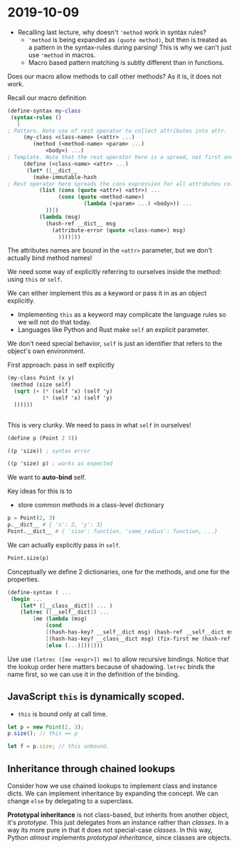# 2019-10-09
* Recalling last lecture, why doesn't `'method` work in syntax rules?
  * `'method` is being expanded as `(quote method)`, but then is treated as a pattern in the syntax-rules during parsing! This is why we can't just use `'method` in macros.
  * Macro based pattern matching is subtly different than in functions.

Does our macro allow methods to call other methods? As it is, it does not work.

Recall our macro definition


```scheme
(define-syntax my-class
 (syntax-rules ()
   [
; Pattern. Note use of rest operator to collect attributes into attr.
     (my-class <class-name> (<attr> ...)
        (method (<method-name> <param> ...)
            <body>) ...) 
; Template. Note that the rest operator here is a spread, not first and rest.
     (define (<class-name> <attr> ...)
      (let* ([__dict__
        (make-immutable-hash
; Rest operator here spreads the cons expression for all attributes collected in attr.
          (list (cons (quote <attr>) <attr>) ... 
                (cons (quote <method-name>)
                        (lambda (<param> ...) <body>)) ...
            ))])
          (lambda (msg)
            (hash-ref __dict__ msg
              (attribute-error (quote <class-name>) msg)
                ))))]))
```


The attributes names are bound in the `<attr>` parameter, but we don't actually bind method names!

We need some way of explicitly referring to ourselves inside the method: using `this` or `self`. 

We can either implement this as a keyword or pass it in as an object explicitly.
* Implementing `this` as a keyword may complicate the language rules so we will not do that today.
* Languages like Python and Rust make `self` an explicit parameter.

We don't need special behavior, `self` is just an identifier that refers to the object's own environment.

First approach: pass in self explicitly

```scheme
(my-class Point (x y)
 (method (size self)
  (sqrt (+ (* (self 'x) (self 'y)
           (* (self 'x) (self 'y)
  ))))))
        
```

This is very clunky. We need to pass in what `self` in ourselves!

```scheme
(define p (Point 2 3))

((p 'size)) ; syntax error

((p 'size) p) ; works as expected
```

We want to **auto-bind** self.

Key ideas for this is to 
* store common methods in a class-level dictionary
```python
p = Point(2, 3)
p.__dict__ # { 'x': 2, 'y': 3}
Point.__dict__ # { 'size': function, 'same_radius': function, ...}
```

We can actually explicitly pass in `self`.

```python
Point.size(p)
```

Conceptually we define 2 dictionaries, one for the methods, and one for the properties.


```scheme
(define-syntax ( ... 
 (begin ...
    (let* ([__class__dict]) ... )
    (letrec ([__self__dict]) ... 
        [me (lambda (msg)
            (cond
            [(hash-has-key? __self__dict msg) (hash-ref __self__dict msg)] 
            [(hash-has-key? __class__dict msg) (fix-first me (hash-ref __class__dict msg))]
            [else (...)]))])))
```

Use use `(letrec ([me <expr>]) me)` to allow recursive bindings. Notice that the lookup order here matters because of shadowing. `letrec` binds the name first, so we can use it in the definition of the binding.

## JavaScript `this` is dynamically scoped.

* `this` is bound only at call time.

```js
let p = new Point(2, 3);
p.size(); // this == p

let f = p.size; // this unbound.
```

## Inheritance through chained lookups
Consider how we use chained lookups to implement class and instance dicts. We can implement inheritance by expanding the concept. We can change `else` by delegating to a superclass.

**Prototypal inheritance** is not class-based, but inherits from another object, it's *prototype*. This just delegates from an instance rather than *classes*. In a way its more pure in that it does not special-case *classes*. In this way, Python *almost* implements *prototypal inheritance*, since classes are objects.

